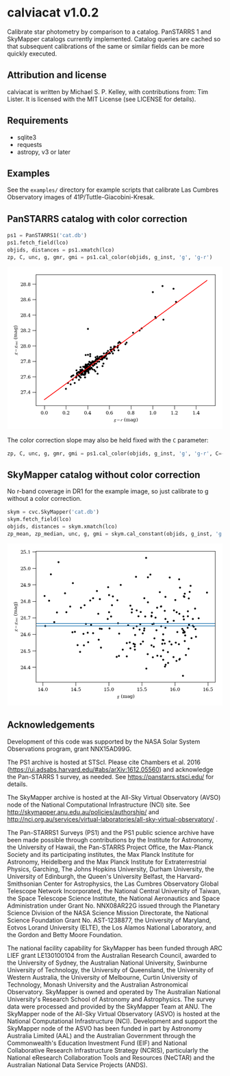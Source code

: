 # calviacat v1.0.2
Calibrate star photometry by comparison to a catalog.  PanSTARRS 1 and SkyMapper catalogs currently implemented.  Catalog queries are cached so that subsequent calibrations of the same or similar fields can be more quickly executed.

## Attribution and license

calviacat is written by Michael S. P. Kelley, with contributions from: Tim Lister.  It is licensed with the MIT License (see LICENSE for details).

## Requirements

* sqlite3
* requests
* astropy, v3 or later

## Examples

See the `examples/` directory for example scripts that calibrate Las
Cumbres Observatory images of 41P/Tuttle-Giacobini-Kresak.

## PanSTARRS catalog with color correction

``` python
ps1 = PanSTARRS1('cat.db')
ps1.fetch_field(lco)
objids, distances = ps1.xmatch(lco)
zp, C, unc, g, gmr, gmi = ps1.cal_color(objids, g_inst, 'g', 'g-r')
```

![alt text](examples/lco-ps1-color-corrected.png "Best-fit calibration")

The color correction slope may also be held fixed with the `C` parameter:

``` python
zp, C, unc, g, gmr, gmi = ps1.cal_color(objids, g_inst, 'g', 'g-r', C=-0.089)
```

## SkyMapper catalog without color correction

No r-band coverage in DR1 for the example image, so just calibrate to g without a color correction.

``` python
skym = cvc.SkyMapper('cat.db')
skym.fetch_field(lco)
objids, distances = skym.xmatch(lco)
zp_mean, zp_median, unc, g, gmi = skym.cal_constant(objids, g_inst, 'g')
```

![alt text](examples/lco-skymapper-constant.png "Best-fit calibration")

## Acknowledgements

Development of this code was supported by the NASA Solar System Observations program, grant NNX15AD99G.

The PS1 archive is hosted at STScI.  Please cite Chambers et al. 2016 (https://ui.adsabs.harvard.edu/#abs/arXiv:1612.05560) and acknowledge the Pan-STARRS 1 survey, as needed.  See https://panstarrs.stsci.edu/ for details.

The SkyMapper archive is hosted at the All-Sky Virtual Observatory (AVSO) node of the National Computational Infrastructure (NCI) site.  See http://skymapper.anu.edu.au/policies/authorship/ and http://nci.org.au/services/virtual-laboratories/all-sky-virtual-observatory/ .

The Pan-STARRS1 Surveys (PS1) and the PS1 public science archive have been made possible through contributions by the Institute for Astronomy, the University of Hawaii, the Pan-STARRS Project Office, the Max-Planck Society and its participating institutes, the Max Planck Institute for Astronomy, Heidelberg and the Max Planck Institute for Extraterrestrial Physics, Garching, The Johns Hopkins University, Durham University, the University of Edinburgh, the Queen's University Belfast, the Harvard-Smithsonian Center for Astrophysics, the Las Cumbres Observatory Global Telescope Network Incorporated, the National Central University of Taiwan, the Space Telescope Science Institute, the National Aeronautics and Space Administration under Grant No. NNX08AR22G issued through the Planetary Science Division of the NASA Science Mission Directorate, the National Science Foundation Grant No. AST-1238877, the University of Maryland, Eotvos Lorand University (ELTE), the Los Alamos National Laboratory, and the Gordon and Betty Moore Foundation.

The national facility capability for SkyMapper has been funded through ARC LIEF grant LE130100104 from the Australian Research Council, awarded to the University of Sydney, the Australian National University, Swinburne University of Technology, the University of Queensland, the University of Western Australia, the University of Melbourne, Curtin University of Technology, Monash University and the Australian Astronomical Observatory. SkyMapper is owned and operated by The Australian National University's Research School of Astronomy and Astrophysics. The survey data were processed and provided by the SkyMapper Team at ANU. The SkyMapper node of the All-Sky Virtual Observatory (ASVO) is hosted at the National Computational Infrastructure (NCI). Development and support the SkyMapper node of the ASVO has been funded in part by Astronomy Australia Limited (AAL) and the Australian Government through the Commonwealth's Education Investment Fund (EIF) and National Collaborative Research Infrastructure Strategy (NCRIS), particularly the National eResearch Collaboration Tools and Resources (NeCTAR) and the Australian National Data Service Projects (ANDS).
